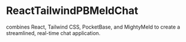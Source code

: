 # ReactTailwindPBMeldChat
combines React, Tailwind CSS, PocketBase, and MightyMeld to create a streamlined, real-time chat application.
